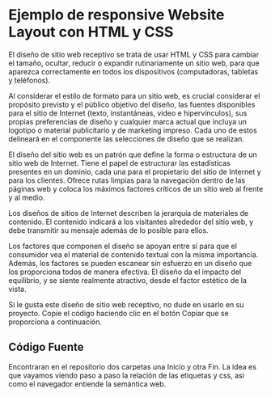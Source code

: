 # Ejemplo de responsive Website Layout con HTML y CSS
El diseño de sitio web receptivo se trata de usar HTML y CSS para cambiar el tamaño, ocultar, reducir o expandir rutinariamente un sitio web, para que aparezca correctamente en todos los dispositivos (computadoras, tabletas y teléfonos).

Al considerar el estilo de formato para un sitio web, es crucial considerar el propósito previsto y el público objetivo del diseño, las fuentes disponibles para el sitio de Internet (texto, instantáneas, video e hipervínculos), sus propias preferencias de diseño y cualquier marca actual que incluya un logotipo o material publicitario y de marketing impreso. Cada uno de estos delineará en el componente las selecciones de diseño que se realizan.

El diseño del sitio web es un patrón que define la forma o estructura de un sitio web de Internet. Tiene el papel de estructurar las estadísticas presentes en un dominio, cada una para el propietario del sitio de Internet y para los clientes. Ofrece rutas limpias para la navegación dentro de las páginas web y coloca los máximos factores críticos de un sitio web al frente y al medio.

Los diseños de sitios de Internet describen la jerarquía de materiales de contenido. El contenido indicará a los visitantes alrededor del sitio web, y debe transmitir su mensaje además de lo posible para ellos.

Los factores que componen el diseño se apoyan entre sí para que el consumidor vea el material de contenido textual con la misma importancia. Además, los factores se pueden escanear sin esfuerzo en un diseño que los proporciona todos de manera efectiva. El diseño da el impacto del equilibrio, y se siente realmente atractivo, desde el factor estético de la vista.

Si le gusta este diseño de sitio web receptivo, no dude en usarlo en su proyecto. Copie el código haciendo clic en el botón Copiar que se proporciona a continuación.

## Código Fuente
Encontraran en el repositorio dos carpetas una Inicio y otra Fin. La idea es que vayamos viendo paso a paso la relación de las etiquetas y css, asi como el navegador entiende la semántica web.

